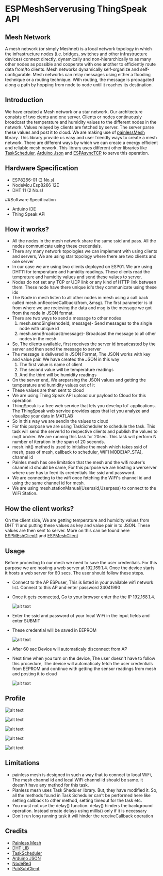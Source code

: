 # ESPMeshServerusing ThingSpeak API
## Mesh Network

A mesh network (or simply Meshnet) is a local network topology in which the infrastructure nodes (i.e. bridges, switches and other infrastructure devices) connect directly, dynamically and non-hierarchically to as many other nodes as possible and cooperate with one another to efficiently route data from/to clients. Mesh networks dynamically self-organize and self-configurable. Mesh networks can relay messages using either a flooding technique or a routing technique. With routing, the message is propagated along a path by hopping from node to node until it reaches its destination.

## Introduction 

We have created a Mesh network or a star network. Our architecture consists of two cients and one server. Clients or nodes continuously broadcast the temperature and humidity values to the different nodes in the network. Values relayed by clients are fetched by server. The server parse these values and post it to cloud. We are making use of [painlessMesh](https://gitlab.com/BlackEdder/painlessMesh) library. This library provide us easy and user friendly ways to create a mesh network. There are different ways by which we can create a energy efficient and reliable mesh nework. This library uses different other libraries like [TaskScheduler](https://github.com/arkhipenko/TaskScheduler), [Arduino Json](https://github.com/bblanchon/ArduinoJson) and [ESPAsyncTCP](https://github.com/me-no-dev/ESPAsyncTCP) to serve this operation.

## Hardware Specification
 - ESP8266-01 (2 No.s)
 - NodeMcu Esp8266 12E
 - DHT 11 (2 No.s)

##Software Specification
 - Arduino IDE
 - Thing Speak API 

## How it works?

 - All the nodes in the mesh network share the same ssid and pass. All the nodes communicate using these credentials.
 - There ary many network topologies we can implement with using clients and servers, We are using star topology where there are two clients and one server
 - In our case we are using two clients deployed on ESP01. We are using DHT11 for temperature and humidity readings. These clients read the temprature and humidity values and send these values to server.
 - Nodes do not set any TCP or UDP link or any kind of HTTP link between them. These node have there unique id's they communicate using these ids
 - The Node in mesh listen to all other nodes in mesh using a call back called mesh.onReceiveCallback(from, &msg). The first parameter is id from where we are recieving the data and msg is the message we got from the node in JSON format.
 - There are two ways to send a message to other nodes
   1. mesh.sendSingle(nodeId, message)- Send messages to the single node with unique id
   2. mesh.sendBroadcast(message)- Broadcast the message to all other nodes in the mesh
 - So, The clients available, first receives the server id broadcasted by the server and then send the message to server
 - The message is delivered in JSON Format, The JSON works with key and value pair. We have created the JSON in this way
   1. The first value is name of client
   2. The second value will be temperature readings
   3. And the third will be humidity readings
 - On the server end, We areparsing the JSON values and getting the temperature and humidity values out of it
 - These values are then sent to cloud
 - We are using Thing Speak API upload our payload to Cloud for this operation
 - ThingSpeak is a free web service that lets you develop IoT applications. The ThingSpeak web service provides apps that let you analyze and visualize your data in MATLAB 
 - So in this way we are sendin the values to cloud
 - For this purpose we are using TaskScheduler to schedule the task. This task will send the serverId to respective clients and publish the values to mqtt broker. We are running this task for 20sec. This task will perform N number of iteration in the span of 20 seconds.
 - mesh.init() method is used to initialise the mesh which takes ssid of mesh, pass of mesh, callback to scheduler, WiFI MODE(AP_STA), channel id
 - Painles mesh has one limitation that the mesh and the wifi router's channel id should be same, For this purpose we are hosting a werserver where user has to feed its credentials like ssid and password.
 - We are connecting to the wifi once fetching the WiFi's channel id and using the same channel id for mesh.
 - We are using mesh.stationManual(Userssid,Userpass) to connect to the WiFi Station.
 
## How the client works?
On the client side, We are getting temperature and humidity values from DHT 11 and putting these values as key and value pair in to JSON. These values are then sent to server. More on this can be found here [ESPMEshClient1](https://github.com/vbshightime/ESPMeshClient1) and [ESPMeshClient](https://github.com/vbshightime/ESPMeshClient2)

## Usage

Before proceding to our mesh we need to save the user credentials. For this purpose we are hosting a web server at 192.169.1.4. Once the device starts it hosts a web server for 60 secs. The user should follow these steps.
    

 - Connect to the AP ESPuser, This is listed in your available wifi network list. Connect to this AP and enter password 24041990 
 - Once it gets connected, Go to your browser enter the the IP 192.168.1.4. 

    ![alt text](https://github.com/vbshightime/ESPMeshServer_ThingSpeak/blob/master/Capture8.PNG "Title")
  
 - Enter the ssid and password of your local WiFi in the input fields and enter SUBMIT
 
 - These credential will be saved in EEPROM
 
    ![alt text](https://github.com/vbshightime/ESPMeshServer_ThingSpeak/blob/master/Capture7.PNG "Title")
 
 
 - After 60 sec Device will automaticaly disconnect from AP 
 
 - Next time when you turn on the device, The user doesn't have to follow this procedure, The device will automaticaly fetch the user      credentials from EEPROM and continue with getting the sensor readings from mesh and posting it to cloud
 
    ![alt text](https://github.com/vbshightime/ESPMeshServer_ThingSpeak/blob/master/Capture6.PNG "Title")


## Profile

![alt text](https://github.com/vbshightime/ESPMeshServer_ThingSpeak/blob/master/Capture1.PNG "Title")

![alt text](https://github.com/vbshightime/ESPMeshServer_ThingSpeak/blob/master/Capture2.PNG "Title")

![alt text](https://github.com/vbshightime/ESPMeshServer_ThingSpeak/blob/master/Capture3.PNG "Title")

![alt text](https://github.com/vbshightime/ESPMeshServer_ThingSpeak/blob/master/Capture4.PNG "Title")

![alt text](https://github.com/vbshightime/ESPMeshServer_ThingSpeak/blob/master/Capture5.PNG "Title")

## Limitations

- painless mesh is designed in such a way that to connect to local WiFi, The mesh channel id and local WiFi channel id should be same. it doesn't have any method for this task.
- Pianless mesh uses Task Sheduler library. But, they have modified it. So, all the methods found in Task Scheduler can't be performed here like setting callback to other method, setting timeout for the task etc.
- You must not use the delay() function. delay() hinders the background operation. Instead create delays using millis() only if it is necessary
- Don't run long running task it will hinder the receiveCallback operation

## Credits

- [Painless Mesh](https://gitlab.com/BlackEdder/painlessMesh)
- [DHT LIB](https://github.com/adafruit/DHT-sensor-library)
- [TaskScheduler](https://github.com/arkhipenko/TaskScheduler)
- [Arduino JSON](https://github.com/bblanchon/ArduinoJson)
- [NodeRed](https://nodered.org/)
- [PubSubClient](https://pubsubclient.knolleary.net/)
